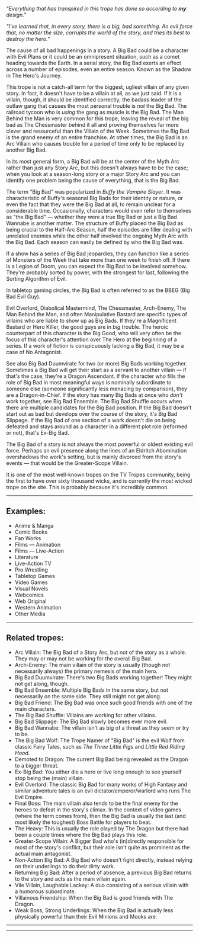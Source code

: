 _"Everything that has transpired in this trope has done so according to **my** design."_

_"I've learned that, in every story, there is a big, bad something. An evil force that, no matter the size, corrupts the world of the story, and tries its best to destroy the hero."_

The cause of all bad happenings in a story. A Big Bad could be a character with Evil Plans or it could be an omnipresent situation, such as a comet heading towards the Earth. In a serial story, the Big Bad exerts an effect across a number of episodes, even an entire season. Known as the Shadow in The Hero's Journey.

This trope is not a catch-all term for the biggest, ugliest villain of any given story. In fact, it doesn't have to be a villain at all, as we just said. If it is a villain, though, it should be identified correctly; the badass leader of the outlaw gang that causes the most personal trouble is _not_ the Big Bad. The railroad tycoon who is _using_ the gang as muscle is the Big Bad. The Man Behind the Man is very common for this trope, leaving the reveal of the big bad as The Chessmaster behind it all and proving themselves far more clever and resourceful than the Villain of the Week. Sometimes the Big Bad is the grand enemy of an entire franchise. At other times, the Big Bad is an Arc Villain who causes trouble for a period of time only to be replaced by another Big Bad.

In its most general form, a Big Bad will be at the center of the Myth Arc rather than just any Story Arc, but this doesn't always have to be the case; when you look at a season-long story or a major Story Arc and you can identify one problem being the cause of everything, that is the Big Bad.

The term "Big Bad" was popularized in _Buffy the Vampire Slayer_. It was characteristic of Buffy's seasonal Big Bads for their identity or nature, or even the fact that they were the Big Bad at all, to remain unclear for a considerable time. Occasionally, characters would even refer to themselves as "the Big Bad" — whether they were a true Big Bad or just a Big Bad Wannabe is another matter. The structure of Buffy placed the Big Bad as being crucial to the Half-Arc Season, half the episodes are filler dealing with unrelated enemies while the other half involved the ongoing Myth Arc with the Big Bad. Each season can easily be defined by who the Big Bad was.

If a show has a series of Big Bad jeopardies, they can function like a series of Monsters of the Week that take more than one week to finish off. If there is a Legion of Doom, you can expect the Big Bad to be involved somehow. They're probably sorted by power, with the strongest for last, following the Sorting Algorithm of Evil.

In tabletop gaming circles, the Big Bad is often referred to as the BBEG (Big Bad Evil Guy).

Evil Overlord, Diabolical Mastermind, The Chessmaster, Arch-Enemy, The Man Behind the Man, and often Manipulative Bastard are specific types of villains who are liable to show up as Big Bads. If they're a Magnificent Bastard or Hero Killer, the good guys are in _big_ trouble. The heroic counterpart of this character is the Big Good, who will very often be the focus of this character's attention over The Hero at the beginning of a series. If a work of fiction is conspicuously lacking a Big Bad, it may be a case of No Antagonist.

See also Big Bad Duumvirate for two (or more) Big Bads working together. Sometimes a Big Bad will get their start as a servant to another villain — if that's the case, they're a Dragon Ascendant. If the character who fills the role of Big Bad in most meaningful ways is nominally subordinate to someone else (someone significantly less menacing by comparison), they are a Dragon-in-Chief. If the story has many Big Bads at once who _don't_ work together, see Big Bad Ensemble. The Big Bad Shuffle occurs when there are multiple candidates for the Big Bad position. If the Big Bad doesn't start out as bad but develops over the course of the story, it's Big Bad Slippage. If the Big Bad of one section of a work doesn't die on being defeated and stays around as a character in a different plot role (reformed or not), that's Ex-Big Bad.

The Big Bad of a story is not always the most powerful or oldest existing evil force. Perhaps an evil presence along the lines of an Eldritch Abomination overshadows the work's setting, but is mainly divorced from the story's events — that would be the Greater-Scope Villain.

It is one of the most well-known tropes on the TV Tropes community, being the first to have over sixty thousand wicks, and is currently the most wicked trope on the site. This is probably because it's incredibly common.

___

## Examples:

-   Anime & Manga
-   Comic Books
-   Fan Works
-   Films — Animation
-   Films — Live-Action
-   Literature
-   Live-Action TV
-   Pro Wrestling
-   Tabletop Games
-   Video Games
-   Visual Novels
-   Webcomics
-   Web Original
-   Western Animation
-   Other Media

___

## Related tropes:

-   Arc Villain: The Big Bad of a Story Arc, but not of the story as a whole. They may or may not be working for the overall Big Bad.
-   Arch-Enemy: The main villain of the story is usually (though not necessarily always) the primary nemesis of the main hero.
-   Big Bad Duumvirate: There's two Big Bads working together! They might not get along, though.
-   Big Bad Ensemble: Multiple Big Bads in the same story, but not necessarily on the same side. They still might not get along.
-   Big Bad Friend: The Big Bad was once such good friends with one of the main characters.
-   The Big Bad Shuffle: Villains are working for other villains.
-   Big Bad Slippage: The Big Bad slowly becomes ever more evil.
-   Big Bad Wannabe: The villain isn't as big of a threat as they seem or try to be.
-   The Big Bad Wolf: The Trope Namer of "Big Bad" is the evil Wolf from classic Fairy Tales, such as _The Three Little Pigs_ and _Little Red Riding Hood_.
-   Demoted to Dragon: The current Big Bad being revealed as the Dragon to a bigger threat.
-   Ex-Big Bad: You either die a hero or live long enough to see yourself stop being the (main) villain.
-   Evil Overlord: The classic Big Bad for many works of High Fantasy and similar adventure tales is an evil dictator/emperor/warlord who runs The Evil Empire.
-   Final Boss: The main villain also tends to be the final enemy for the heroes to defeat in the story's climax. In the context of video games (where the term comes from), then the Big Bad is usually the last (and most likely the toughest) Boss Battle for players to beat.
-   The Heavy: This is usually the role played by The Dragon but there had been a couple times where the Big Bad plays this role.
-   Greater-Scope Villain: A Bigger Bad who's (in)directly responsible for most of the story's conflict, but their role isn't quite as prominent as the actual main antagonist.
-   Non-Action Big Bad: A Big Bad who doesn't fight directly, instead relying on their underlings to do their dirty work.
-   Returning Big Bad: After a period of absence, a previous Big Bad returns to the story and acts as the main villain again.
-   Vile Villain, Laughable Lackey: A duo consisting of a serious villain with a humorous subordinate.
-   Villainous Friendship: When the Big Bad is good friends with The Dragon.
-   Weak Boss, Strong Underlings: When the Big Bad is actually less physically powerful than their Evil Minions and Mooks are.

___

___